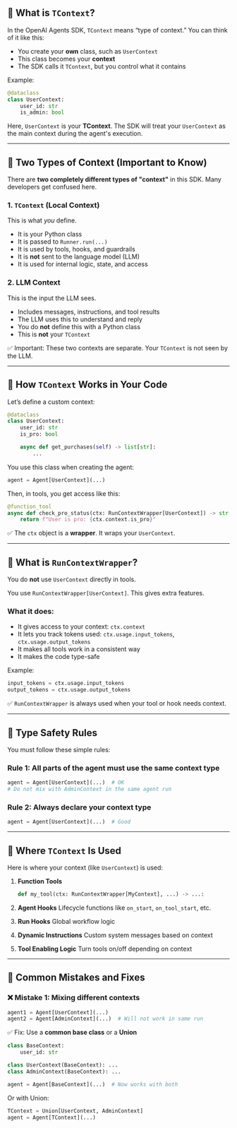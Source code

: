 ## 🔸 What is `TContext`?

In the OpenAI Agents SDK, `TContext` means “type of context.”
You can think of it like this:

* You create your **own** class, such as `UserContext`
* This class becomes your **context**
* The SDK calls it `TContext`, but you control what it contains

Example:

```python
@dataclass
class UserContext:
    user_id: str
    is_admin: bool
```

Here, `UserContext` is your **TContext**. The SDK will treat your `UserContext` as the main context during the agent's execution.

---

## 🔸 Two Types of Context (Important to Know)

There are **two completely different types of "context"** in this SDK. Many developers get confused here.

### 1. `TContext` (Local Context)

This is what *you* define.

* It is your Python class
* It is passed to `Runner.run(...)`
* It is used by tools, hooks, and guardrails
* It is **not** sent to the language model (LLM)
* It is used for internal logic, state, and access

### 2. LLM Context

This is the input the LLM sees.

* Includes messages, instructions, and tool results
* The LLM uses this to understand and reply
* You do **not** define this with a Python class
* This is **not** your `TContext`

✅ Important: These two contexts are separate. Your `TContext` is not seen by the LLM.

---

## 🔸 How `TContext` Works in Your Code

Let’s define a custom context:

```python
@dataclass
class UserContext:
    user_id: str
    is_pro: bool

    async def get_purchases(self) -> list[str]:
        ...
```

You use this class when creating the agent:

```python
agent = Agent[UserContext](...)
```

Then, in tools, you get access like this:

```python
@function_tool
async def check_pro_status(ctx: RunContextWrapper[UserContext]) -> str:
    return f"User is pro: {ctx.context.is_pro}"
```

✅ The `ctx` object is a **wrapper**. It wraps your `UserContext`.

---

## 🔸 What is `RunContextWrapper`?

You do **not** use `UserContext` directly in tools.

You use `RunContextWrapper[UserContext]`. This gives extra features.

### What it does:

* It gives access to your context: `ctx.context`
* It lets you track tokens used: `ctx.usage.input_tokens`, `ctx.usage.output_tokens`
* It makes all tools work in a consistent way
* It makes the code type-safe

Example:

```python
input_tokens = ctx.usage.input_tokens
output_tokens = ctx.usage.output_tokens
```

✅ `RunContextWrapper` is always used when your tool or hook needs context.

---

## 🔸 Type Safety Rules

You must follow these simple rules:

### Rule 1: All parts of the agent must use the **same** context type

```python
agent = Agent[UserContext](...)  # OK
# Do not mix with AdminContext in the same agent run
```

### Rule 2: Always declare your context type

```python
agent = Agent[UserContext](...)  # Good
```

---

## 🔸 Where `TContext` Is Used

Here is where your context (like `UserContext`) is used:

1. **Function Tools**

   ```python
   def my_tool(ctx: RunContextWrapper[MyContext], ...) -> ...:
   ```

2. **Agent Hooks**
   Lifecycle functions like `on_start`, `on_tool_start`, etc.

3. **Run Hooks**
   Global workflow logic

4. **Dynamic Instructions**
   Custom system messages based on context

5. **Tool Enabling Logic**
   Turn tools on/off depending on context

---

## 🔸 Common Mistakes and Fixes

### ❌ Mistake 1: Mixing different contexts

```python
agent1 = Agent[UserContext](...)
agent2 = Agent[AdminContext](...)  # Will not work in same run
```

✅ Fix: Use a **common base class** or a **Union**

```python
class BaseContext:
    user_id: str

class UserContext(BaseContext): ...
class AdminContext(BaseContext): ...

agent = Agent[BaseContext](...)  # Now works with both
```

Or with Union:

```python
TContext = Union[UserContext, AdminContext]
agent = Agent[TContext](...)
```
